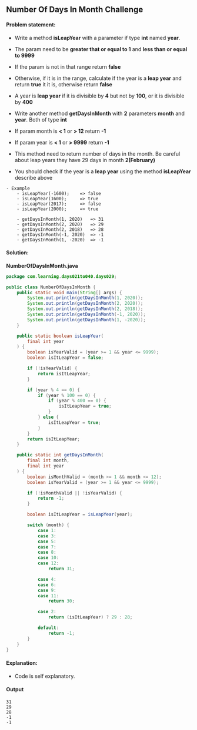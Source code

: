 Number Of Days In Month Challenge
--

#### Problem statement:

- Write a method **isLeapYear** with a parameter if type **int** named **year**.
- The param need to be **greater that or equal to 1** and **less than or equal to 9999**
- If the param is not in that range return **false**
- Otherwise, if it is in the range, calculate if the year is a **leap year** and return **true** it it is, otherwise return **false**
- 	A year is **leap year** if it is divisible by **4** but not by **100**, or it is divisible by **400**

- Write another method **getDaysInMonth** with **2** parameters **month** and **year**. Both of type **int**
- If param month is **< 1** or **> 12** return **-1**
- If param year is **< 1** or **> 9999** return **-1**
- This method need to return number of days in the month. Be careful about leap years they have 29 days in month **2(February)**
- You should check if the year is a **leap year** using the method **isLeapYear** describe above

```
- Example
	- isLeapYear(-1600);    => false
	- isLeapYear(1600);     => true
	- isLeapYear(2017);     => false
	- isLeapYear(2000);     => true
	
	- getDaysInMonth(1, 2020)	=> 31
	- getDaysInMonth(2, 2020)	=> 29
	- getDaysInMonth(2, 2018)	=> 28
	- getDaysInMonth(-1, 2020)	=> -1
	- getDaysInMonth(1, -2020)	=> -1
```

#### Solution:
**NumberOfDaysInMonth.java**
```java
package com.learning.days021to040.days029;

public class NumberOfDaysInMonth {
    public static void main(String[] args) {
        System.out.println(getDaysInMonth(1, 2020));
        System.out.println(getDaysInMonth(2, 2020));
        System.out.println(getDaysInMonth(2, 2018));
        System.out.println(getDaysInMonth(-1, 2020));
        System.out.println(getDaysInMonth(1, -2020));
    }

    public static boolean isLeapYear(
        final int year
    ) {
        boolean isYearValid = (year >= 1 && year <= 9999);
        boolean isItLeapYear = false;

        if (!isYearValid) {
            return isItLeapYear;
        }

        if (year % 4 == 0) {
            if (year % 100 == 0) {
                if (year % 400 == 0) {
                    isItLeapYear = true;
                }
            } else {
                isItLeapYear = true;
            }
        }
        return isItLeapYear;
    }

    public static int getDaysInMonth(
        final int month,
        final int year
    ) {
        boolean isMonthValid = (month >= 1 && month <= 12);
        boolean isYearValid = (year >= 1 && year <= 9999);

        if (!isMonthValid || !isYearValid) {
            return -1;
        }

        boolean isItLeapYear = isLeapYear(year);

        switch (month) {
            case 1:
            case 3:
            case 5:
            case 7:
            case 8:
            case 10:
            case 12:
                return 31;

            case 4:
            case 6:
            case 9:
            case 11:
                return 30;

            case 2:
                return (isItLeapYear) ? 29 : 28;

            default:
                return -1;
        }
    }
}
```

#### Explanation:

- Code is self explanatory.
 
#### Output
 ```
31
29
28
-1
-1
```